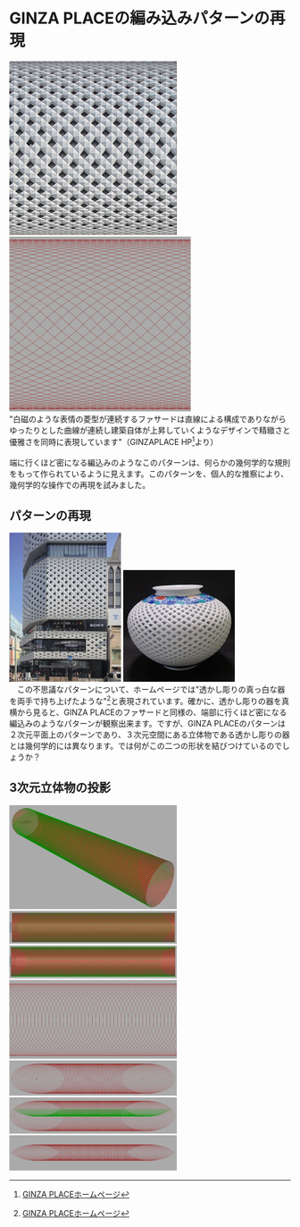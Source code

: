 # GINZA PLACEの編み込みパターンの再現
<img width="300" alt="facade" src="images/GINZA.pic_facade.png"> <img width="325" alt="pattern" src="images/GINZA.ghPattern.png"><br>
"白磁のような表情の菱型が連続するファサードは直線による構成でありながらゆったりとした曲線が連続し建築自体が上昇していくようなデザインで精緻さと優雅さを同時に表現しています"（GINZAPLACE HP[^1]より）<br>
 <br>
 端に行くほど密になる編込みのようなこのパターンは、何らかの幾何学的な規則をもって作られているように見えます。このパターンを、個人的な推察により、幾何学的な操作での再現を試みました。<br>
## パターンの再現
<img width="200" alt="ginzaplace" src="images/GINZAPLACE.jpg"> <img width="200" alt="sukasi" src="images/sukasi.png"><br>
　この不思議なパターンについて、ホームページでは"透かし彫りの真っ白な器を両手で持ち上げたような"[^1]と表現されています。確かに、透かし彫りの器を真横から見ると、GINZA PLACEのファサードと同様の、端部に行くほど密になる編込みのようなパターンが観察出来ます。ですが、GINZA PLACEのパターンは２次元平面上のパターンであり、３次元空間にある立体物である透かし彫りの器とは幾何学的には異なります。では何がこの二つの形状を結びつけているのでしょうか？<br>
 
 ## 3次元立体物の投影
<img width="300" alt="perspective" src="images/perspective_cut_cilinder.png"><br>
<img width="300" alt="front" src="images/front_cut_cilinder.png"><br>
<img width="300" alt="over" src="images/over_cut_cilinder.png"><br>
<img width="300" alt="seriese1" src="images/ellipse_seriese.png"><br>
<img width="300" alt="seriese" src="images/ellipse_seriese_focus.png"><br>
<img width="300" alt="mirror1" src="images/mirror_elipse_1.png"><br>
<img width="300" alt="mirror" src="images/mirror_elipse_finish.png"><br>
 [^1]: [GINZA PLACEホームページ](https://ginzaplace.jp/about/)

